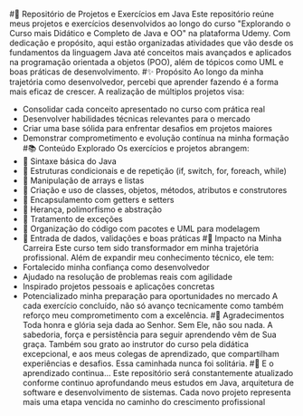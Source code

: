 #📘 Repositório de Projetos e Exercícios em Java
Este repositório reúne meus projetos e exercícios desenvolvidos ao longo do curso "Explorando o Curso mais Didático e Completo de Java e OO" na plataforma Udemy. Com dedicação e propósito, aqui estão organizadas atividades que vão desde os fundamentos da linguagem Java até conceitos mais avançados e aplicados na programação orientada a objetos (POO), além de tópicos como UML e boas práticas de desenvolvimento.
#✨ Propósito
Ao longo da minha trajetória como desenvolvedor, percebi que aprender fazendo é a forma mais eficaz de crescer. A realização de múltiplos projetos visa:
- Consolidar cada conceito apresentado no curso com prática real
- Desenvolver habilidades técnicas relevantes para o mercado
- Criar uma base sólida para enfrentar desafios em projetos maiores
- Demonstrar comprometimento e evolução contínua na minha formação
#📚 Conteúdo Explorado
Os exercícios e projetos abrangem:
- 🔹 Sintaxe básica do Java
- 🔹 Estruturas condicionais e de repetição (if, switch, for, foreach, while)
- 🔹 Manipulação de arrays e listas
- 🔹 Criação e uso de classes, objetos, métodos, atributos e construtores
- 🔹 Encapsulamento com getters e setters
- 🔹 Herança, polimorfismo e abstração
- 🔹 Tratamento de exceções
- 🔹 Organização do código com pacotes e UML para modelagem
- 🔹 Entrada de dados, validações e boas práticas
#💼 Impacto na Minha Carreira
Este curso tem sido transformador em minha trajetória profissional. Além de expandir meu conhecimento técnico, ele tem:
- Fortalecido minha confiança como desenvolvedor
- Ajudado na resolução de problemas reais com agilidade
- Inspirado projetos pessoais e aplicações concretas
- Potencializado minha preparação para oportunidades no mercado
A cada exercício concluído, não só avanço tecnicamente como também reforço meu comprometimento com a excelência.
#🙌 Agradecimentos
Toda honra e glória seja dada ao Senhor. Sem Ele, não sou nada. A sabedoria, força e persistência para seguir aprendendo vêm de Sua graça.
Também sou grato ao instrutor do curso pela didática excepcional, e aos meus colegas de aprendizado, que compartilham experiências e desafios. Essa caminhada nunca foi solitária.
#🔄 E o aprendizado continua...
Este repositório será constantemente atualizado conforme continuo aprofundando meus estudos em Java, arquitetura de software e desenvolvimento de sistemas. Cada novo projeto representa mais uma etapa vencida no caminho do crescimento profissional
